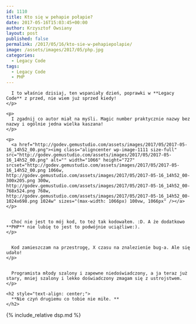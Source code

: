 ```yaml
---
id: 1110
title: Kto się w pehapie połapie?
date: 2017-05-16T15:03:45+00:00
author: Krzysztof Owsiany
layout: post
published: false
permalink: /2017/05/16/kto-sie-w-pehapiepolapie/
image: /assets/images/2017/05/php.jpg
categories:
  - Legacy Code
tags:
  - Legacy Code
  - PHP
---
```

<div id="dslc-theme-content">
  <div id="dslc-theme-content-inner">

      I to właśnie dzisiaj, ten wspaniały dzień, poprawki w **Legacy Code** z przed, nie wiem już sprzed kiedy!
    </p>
    
    <p>
      I zgadnij co autor miał na myśli. Magic number praktycznie nazwy bez nazwy i ogólnie jedna wielka kaszana!
    </p>
    
    <p>
      <a href="http://godev.gemustudio.com/assets/images/2017/05/2017-05-16_14h52_00.png"><img class="aligncenter wp-image-1111 size-full" src="http://godev.gemustudio.com/assets/images/2017/05/2017-05-16_14h52_00.png" alt="" width="1066" height="727" srcset="http://godev.gemustudio.com/assets/images/2017/05/2017-05-16_14h52_00.png 1066w, http://godev.gemustudio.com/assets/images/2017/05/2017-05-16_14h52_00-300x205.png 300w, http://godev.gemustudio.com/assets/images/2017/05/2017-05-16_14h52_00-768x524.png 768w, http://godev.gemustudio.com/assets/images/2017/05/2017-05-16_14h52_00-1024x698.png 1024w" sizes="(max-width: 1066px) 100vw, 1066px" /></a>
    </p>
    

      Choć nie jest to mój kod, to też tak kodowałem. :D. A że dodatkowo **PHP** nie lubię to jest to podwójnie uciążliwe:).
    </p>
    

      Kod zamieszczam na przestrogę, X czasu na znalezienie bug-a. Ale się udało!
    </p>
    

      Programista młody szalony i zapewne niedoświadczony, a ja teraz już stary, mniej szalony i lekko doświadczony zmagam się z ustrojstwem.
    </p>
    
    <h2 style="text-align: center;">
      **Nie czyń drugiemu co tobie nie miłe. **
    </h2>
    
{% include_relative dsp.md %}